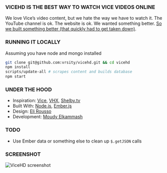### VICEHD IS THE BEST WAY TO WATCH VICE VIDEOS ONLINE

We love Vice’s video content, but we hate the way we have to watch it. The YouTube channel is ok. The website is ok. We wanted something better. [So we built something better (that quickly had to get taken down)](http://www.vicehd.com/).

### RUNNING IT LOCALLY
Assuming you have node and mongo installed
``` sh
git clone git@github.com:vrsity/vicehd.git && cd vicehd
npm install
scripts/update-all # scrapes content and builds database
npm start
```

### UNDER THE HOOD

- Inspiration: [Vice](http://vice.com), [VHX](http://www.vhx.tv/), [Shelby.tv](http://shelby.tv/)
- Built With: [Node.js](http://nodejs.org/), [Ember.js](http://emberjs.com/)
- Design: [Eli Rousso](https://twitter.com/elirousso)
- Development: [Moudy Elkammash](https://twitter.com/moudy)

### TODO
- Use Ember data or something else to clean up `$.getJSON` calls

### SCREENSHOT
![ViceHD screenshot](https://raw2.github.com/vrsity/vicehd/master/public/screenshot.png)
